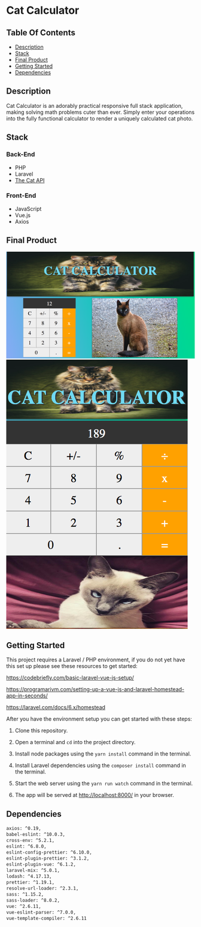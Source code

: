 # Cat Calculator

## Table Of Contents

-   [Description](#description)
-   [Stack](#stack)
-   [Final Product](#final-product)
-   [Getting Started](#getting-started)
-   [Dependencies](#dependencies)

## Description

Cat Calculator is an adorably practical responsive full stack application, making solving math problems cuter than ever. Simply enter your operations into the fully functional calculator to render a uniquely calculated cat photo.

## Stack

### Back-End

-   PHP
-   Laravel
-   [The Cat API](https://thecatapi.com/)

### Front-End

-   JavaScript
-   Vue.js
-   Axios

## Final Product

!["main page of cat calculator"]('./../docs/cat-calc.png)
!["mobile view of cat calculator"]('./../docs/mobile-catcalc.png)

## Getting Started

This project requires a Laravel / PHP environment, if you do not yet have this set up please see these resources to get started:

https://codebriefly.com/basic-laravel-vue-js-setup/

https://programarivm.com/setting-up-a-vue-js-and-laravel-homestead-app-in-seconds/

https://laravel.com/docs/6.x/homestead

After you have the environment setup you can get started with these steps:

1. Clone this repository.

2. Open a terminal and `cd` into the project directory.

3. Install node packages using the `yarn install` command in the terminal.

4. Install Laravel dependencies using the `composer install` command in the terminal.

5. Start the web server using the `yarn run watch` command in the terminal.

6. The app will be served at <http://localhost:8000/> in your browser.

## Dependencies

```
axios: ^0.19,
babel-eslint: ^10.0.3,
cross-env: ^5.2.1,
eslint: ^6.8.0,
eslint-config-prettier: ^6.10.0,
eslint-plugin-prettier: ^3.1.2,
eslint-plugin-vue: ^6.1.2,
laravel-mix: ^5.0.1,
lodash: ^4.17.13,
prettier: ^1.19.1,
resolve-url-loader: ^2.3.1,
sass: ^1.15.2,
sass-loader: ^8.0.2,
vue: ^2.6.11,
vue-eslint-parser: ^7.0.0,
vue-template-compiler: ^2.6.11
```
